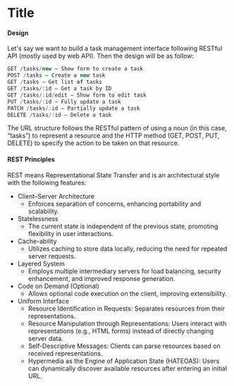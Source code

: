 # Title

#### Design

Let's say we want to build a task management interface following RESTful API (mostly used by web API). Then the design will be as follow:

```javascript
GET /tasks/new – Show form to create a task
POST /tasks – Create a new task
GET /tasks – Get list of tasks
GET /tasks/:id – Get a task by ID
GET /tasks/:id/edit – Show form to edit task
PUT /tasks/:id – Fully update a task
PATCH /tasks/:id – Partially update a task
DELETE /tasks/:id – Delete a task
```
The URL structure follows the RESTful pattern of using a noun (in this case, “tasks”) to represent a resource and the HTTP method (GET, POST, PUT, DELETE) to specify the action to be taken on that resource.

#### REST Principles

REST means Representational State Transfer and is an architectural style with the following features:

* Client–Server Architecture
  * Enforces separation of concerns, enhancing portability and scalability.
* Statelessness
  * The current state is independent of the previous state, promoting flexibility in user interactions.
* Cache-ability
  * Utilizes caching to store data locally, reducing the need for repeated server requests.
* Layered System
  * Employs multiple intermediary servers for load balancing, security enhancement, and improved response generation.
* Code on Demand (Optional)
  * Allows optional code execution on the client, improving extensibility.
* Uniform Interface
  * Resource Identification in Requests: Separates resources from their representations.
  * Resource Manipulation through Representations: Users interact with representations (e.g., HTML forms) instead of directly changing server data.
  * Self-Descriptive Messages: Clients can parse resources based on received representations.
  * Hypermedia as the Engine of Application State (HATEOAS): Users can dynamically discover available resources after entering an initial URL.
